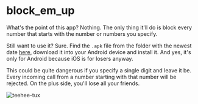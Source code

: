 # block_em_up

What's the point of this app? Nothing. The only thing it'll do is block every number that starts with the number or numbers you specify.

Still want to use it? Sure. Find the ```.apk``` file from the folder with the newest date [here](https://github.com/SuhasBharadwajK/block_em_up/tree/master/apk), download it into your Android device and install it. And yes, it's only for Android because iOS is for losers anyway.

This could be quite dangerous if you specify a single digit and leave it be. Every incoming call from a number starting with that number will be rejected. On the plus side, you'll lose all your friends.

![teehee-tux](https://d33wubrfki0l68.cloudfront.net/e7ed9fe4bafe46e275c807d63591f85f9ab246ba/e2d28/assets/images/tux.png)
